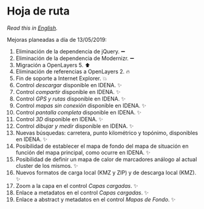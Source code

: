 # Hoja de ruta
*Read this in [English](./roadmap.md).*

Mejoras planeadas a día de 13/05/2019:
1.	Eliminación de la dependencia de jQuery. :heavy_minus_sign:
2.	Eliminación de la dependencia de Modernizr. :heavy_minus_sign:
3.	Migración a OpenLayers 5. :arrow_up:
4.	Eliminación de referencias a OpenLayers 2. :fire:
5.	Fin de soporte a Internet Explorer. :boom:
6.	Control *descargar* disponible en IDENA. :sparkles:
7.	Control *compartir* disponible en IDENA. :sparkles:
8.	Control *GPS y rutas* disponible en IDENA. :sparkles:
9.	Control *mapas sin conexión* disponible en IDENA. :sparkles:
10.	Control *pantalla completa* disponible en IDENA. :sparkles:
11.	Control *3D* disponible en IDENA. :sparkles:
12.	Control *dibujar y medir* disponible en IDENA. :sparkles:
13.	Nuevas búsquedas: carretera, punto kilométrico y topónimo, disponibles en IDENA. :sparkles:
14.	Posibilidad de establecer el mapa de fondo del mapa de situación en función del mapa principal, como ocurre en IDENA. :sparkles:
15.	Posibilidad de definir un mapa de calor de marcadores análogo al actual cluster de los mismos. :sparkles:
16.	Nuevos formatos de carga local (KMZ y ZIP) y de descarga local (KMZ). :sparkles:
17.	Zoom a la capa en el control *Capas cargadas*. :sparkles:
18.	Enlace a metadatos en el control *Capas cargadas*. :sparkles:
19.	Enlace a abstract y metadatos en el control *Mapas de Fondo*. :sparkles:
